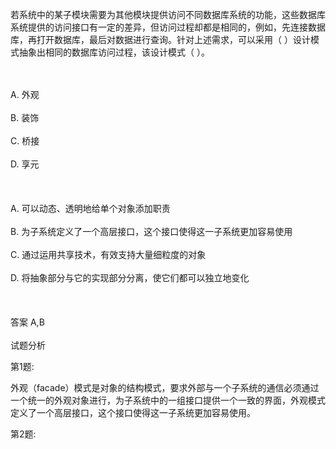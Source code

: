 <div class="detail lh2"><p>
若系统中的某子模块需要为其他模块提供访问不同数据库系统的功能，这些数据库系统提供的访问接口有一定的差异，但访问过程却都是相同的，例如，先连接数据库，再打开数据库，最后对数据进行查询。针对上述需求，可以采用（  ）设计模式抽象出相同的数据库访问过程，该设计模式（  ）。</p><br/><br/>A. 外观<br/><br/>B. 装饰<br/><br/>C. 桥接<br/><br/>D. 享元<br/><br/><br/><br/>A. 可以动态、透明地给单个对象添加职责<br/><br/>B. 为子系统定义了一个高层接口，这个接口使得这一子系统更加容易使用<br/><br/>C. 通过运用共享技术，有效支持大量细粒度的对象<br/><br/>D. 将抽象部分与它的实现部分分离，使它们都可以独立地变化<br/><br/><br/><br/>答案 A,B<br/><br/>试题分析<br/><p>第1题:</p><p>外观（facade）模式是对象的结构模式，要求外部与一个子系统的通信必须通过一个统一的外观对象进行，为子系统中的一组接口提供一个一致的界面，外观模式定义了一个高层接口，这个接口使得这一子系统更加容易使用。</p><p>第2题:</p><p><br/></p></div>